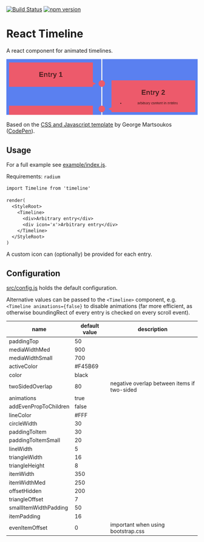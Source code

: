 [![Build Status](https://travis-ci.org/ftes/react-dual-timeline.svg?branch=master)](https://travis-ci.org/ftes/react-dual-timeline)
[![npm version](https://badge.fury.io/js/react-dual-timeline.svg)](https://badge.fury.io/js/react-dual-timeline)

# React Timeline
A react component for animated timelines.

![screen capture](./doc/screencapture.gif)

Based on the [CSS and Javascript template](https://webdesign.tutsplus.com/tutorials/building-a-vertical-timeline-with-css-and-a-touch-of-javascript--cms-26528)
by George Martsoukos ([CodePen](http://codepen.io/tutsplus/full/QNeJgR/)).

## Usage
For a full example see [example/index.js](./example/index.js).

Requirements: `radium`

```
import Timeline from 'timeline'

render(
  <StyleRoot>
    <Timeline>
      <div>Arbitrary entry</div>
      <div icon='x'>Arbitrary entry</div>
    </Timeline>
  </StyleRoot>
)
```

A custom icon can (optionally) be provided for each entry.

## Configuration
[src/config.js](./src/config.js) holds the default configuration.

Alternative values can be passed to the `<Timeline>` component,
e.g. `<Timeline animations={false}` to disable animations (far more efficient,
as otherwise boundingRect of every entry is checked on every scroll event).

name                  | default value            | description
----------------------|--------------------------|-----------------------
paddingTop            | 50
mediaWidthMed         | 900
mediaWidthSmall       | 700
activeColor           | #F45B69
color                 | black
twoSidedOverlap       | 80 | negative overlap between items if two-sided
animations            | true
addEvenPropToChildren | false
lineColor             | #FFF
circleWidth           | 30
paddingToItem         | 30
paddingToItemSmall    | 20
lineWidth             | 5
triangleWidth         | 16
triangleHeight        | 8
itemWidth             | 350
itemWidthMed          | 250
offsetHidden          | 200
triangleOffset        | 7
smallItemWidthPadding | 50
itemPadding           | 16
evenItemOffset        | 0 | important when using bootstrap.css
